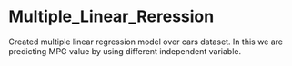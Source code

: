# Multiple_Linear_Reression

Created multiple linear regression model over cars dataset.
In this we are predicting MPG value by using different independent variable.
